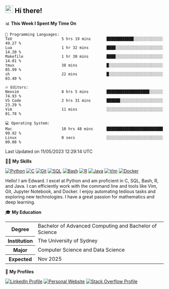 ## <a href="#"><img src="https://media.giphy.com/media/hvRJCLFzcasrR4ia7z/giphy.gif" width="25px" height="25px"></a> Hi there!

<!--START_SECTION:waka-->
📊 **This Week I Spent My Time On** 

```text
💬 Programming Languages: 
TeX                      5 hrs 19 mins       ████████████░░░░░░░░░░░░░   49.27 % 
Lua                      1 hr 32 mins        ████░░░░░░░░░░░░░░░░░░░░░   14.20 % 
Makefile                 1 hr 30 mins        ████░░░░░░░░░░░░░░░░░░░░░   14.01 % 
tmux                     38 mins             █░░░░░░░░░░░░░░░░░░░░░░░░   05.99 % 
sh                       22 mins             █░░░░░░░░░░░░░░░░░░░░░░░░   03.40 % 

🔥 Editors: 
Neovim                   8 hrs 5 mins        ███████████████████░░░░░░   74.93 % 
VS Code                  2 hrs 31 mins       ██████░░░░░░░░░░░░░░░░░░░   23.29 % 
Vim                      11 mins             ░░░░░░░░░░░░░░░░░░░░░░░░░   01.78 % 

💻 Operating System: 
Mac                      10 hrs 48 mins      █████████████████████████   99.92 % 
Linux                    0 secs              ░░░░░░░░░░░░░░░░░░░░░░░░░   00.08 % 
```


 Last Updated on 11/05/2023 12:29:14 UTC
<!--END_SECTION:waka-->

💪🏻 **My Skills**

[![Python](https://img.shields.io/badge/-Python-yellow?style=flat-square&logo=Python)](#)
[![C     ](https://img.shields.io/badge/-C-blue?style=flat-square&logo=C)](#)
[![Git   ](https://img.shields.io/badge/-Git-grey?style=flat-square&logo=Git)](#)
[![SQL   ](https://img.shields.io/badge/-SQL-grey?style=flat-square&logo=SQLite)](#)
[![Bash  ](https://img.shields.io/badge/-Bash-grey?style=flat-square&logo=GNU-Bash)](#)
[![R     ](https://img.shields.io/badge/-R-grey?style=flat-square&logo=R)](#)
[![Java  ](https://img.shields.io/badge/-Java-grey?style=flat-square&logo=OpenJDK)](#)
[![Vim   ](https://img.shields.io/badge/-Vim-grey?style=flat-square&logo=Vim)](#)
[![Docker](https://img.shields.io/badge/-Docker-grey?style=flat-square&logo=Docker)](#)

Hello! I am Edward. I excel at Python and am proficient in C, SQL, Bash, R, and
Java. I can efficiently work with the command line and tools like Vim, Git,
Jupyter Notebook, and Docker. I enjoy automating tedious tasks and exploring new
technologies. I have a great passion for mathematics and deep learning.

🎓 **My Education**

<table>
<tr>
    <th>Degree</th>
    <td>Bachelor of Advanced Computing and Bachelor of Science</td>
</tr>
<tr>
    <th>Institution</th>
    <td>The University of Sydney</td>
</tr>
<tr>
    <th>Major</th>
    <td>Computer Science and Data Science</td>
</tr>
<tr>
    <th>Expected</th>
    <td>Nov 2025</td>
</tr>
</table>

🔗 **My Profiles**

[![LinkedIn Profile](https://img.shields.io/badge/-LinkedIn-blue?style=social&logo=LinkedIn)](https://www.linkedin.com/in/edward-ji)
[![Personal Website](https://img.shields.io/badge/-Personal%20Website-blue?style=social&logo=Bootstrap)](https://edwardji.dev)
[![Stack Overflow Profile](https://img.shields.io/badge/-Stack%20Overflow-blue?style=social&logo=StackOverflow)](https://stackoverflow.com/users/11658924)
